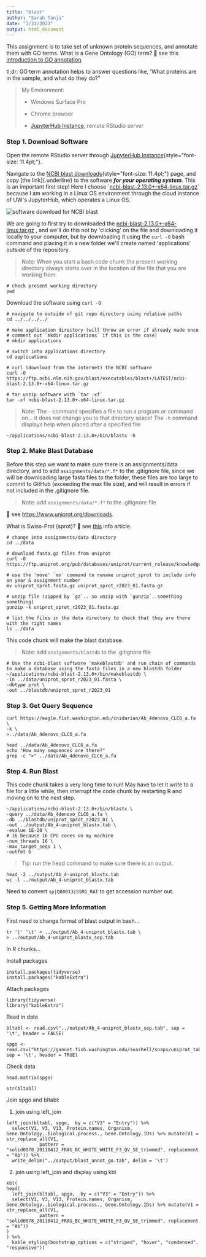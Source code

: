 ```yaml
---
title: "blast"
author: "Sarah Tanja"
date: "3/31/2023"
output: html_document
---
```


This assignment is to take set of unknown protein sequences, and annotate them with GO terms. What is a Gene Ontology (GO) term? 👀 see this [introduction to GO annotation](http://geneontology.org/docs/go-annotations/).

tl;dr: GO term annotation helps to answer questions like, 'What proteins are in the sample, and what do they do?"

> My Environment:
>
> -   Windows Surface Pro
>
> -   Chrome browser
>
> -   [JupyterHub Instance](https://jupyter.rttl.uw.edu/2023-spring-fish-546-a), remote RStudio server

### Step 1. Download Software

Open the remote RStudio server through [JupyterHub Instance](https://jupyter.rttl.uw.edu/2023-spring-fish-546-a){style="font-size: 11.4pt;"}.

Navigate to the [NCBI blast downloads](https://ftp.ncbi.nlm.nih.gov/blast/executables/blast+/LATEST/){style="font-size: 11.4pt;"} page, and copy [the link]{.underline} to the software ***for your operating system***. This is an important first step! Here I choose \`[ncbi-blast-2.13.0+-x64-linux.tar.gz](https://ftp.ncbi.nlm.nih.gov/blast/executables/blast+/LATEST/ncbi-blast-2.13.0+-x64-linux.tar.gz)\` because I am working in a Linux OS environment through the cloud instance of UW's JupyterHub, which operates a Linux OS.

![software download for NCBI blast](ncbiblastdownload.png)

We are going to first try to downloaded the [ncbi-blast-2.13.0+-x64-linux.tar.gz](https://ftp.ncbi.nlm.nih.gov/blast/executables/blast+/LATEST/ncbi-blast-2.13.0+-x64-linux.tar.gz) , and we'll do this not by 'clicking' on the file and downloading it locally to your computer, but by downloading it using the `curl -O` bash command and placing it in a new folder we'll create named 'applications' outside of the repository.

> Note: When you start a bash code chunk the present working directory always starts over in the location of the file that you are working from

```{bash}
# check present working directory
pwd
```

Download the software using `curl -O`

```{bash}
# navigate to outside of git repo directory using relative paths
cd ../../../../

# make application directory (will throw an error if already made once
# comment out `mkdir applications` if this is the case)
# mkdir applications

# switch into applications directory
cd applications

# curl (download from the internet) the NCBI software
curl -O https://ftp.ncbi.nlm.nih.gov/blast/executables/blast+/LATEST/ncbi-blast-2.13.0+-x64-linux.tar.gz

# tar unzip software with `tar -xf`
tar -xf ncbi-blast-2.13.0+-x64-linux.tar.gz
```

> Note: The `~` command specifies a file to run a program or command on... it does not change you to that directory space! The `-h` command displays help when placed after a specified file

```{bash}
~/applications/ncbi-blast-2.13.0+/bin/blastx -h
```

### Step 2. Make Blast Database

Before this step we want to make sure there is an assignments/data directory, and to add `assignments/data/*.f*` to the .gitignore file, since we will be downloading large fasta files to the folder, these files are too large to commit to GitHub (exceeding the max file size), and will result in errors if not included in the .gitignore file.

> Note: add `assignments/data/*.f*` to the .gitignore file

👀 see <https://www.uniprot.org/downloads>.

What is Swiss-Prot (sprot)? 👀 see [this](https://www.uniprot.org/help/uniprotkb_sections) info article.

```{bash}
# change into assignments/data directory
cd ../data

# download fasta.gz files from uniprot
curl -O https://ftp.uniprot.org/pub/databases/uniprot/current_release/knowledgebase/complete/uniprot_sprot.fasta.gz

# use the 'move' `mv` command to rename uniprot_sprot to include info on year & assignment number
mv uniprot_sprot.fasta.gz uniprot_sprot_r2023_01.fasta.gz

# unzip file (zipped by `gz`.. so unzip with `gunzip`..something something)
gunzip -k uniprot_sprot_r2023_01.fasta.gz

# list the files in the data directory to check that they are there with the right names
ls ../data
```

This code chunk will make the blast database.

> Note: add `assignments/blastdb` to the .gitignore file

```{bash}
# Use the ncbi-blast software 'makeblastdb' and run chain of commands to make a database using the fasta files in a new blastdb folder
~/applications/ncbi-blast-2.13.0+/bin/makeblastdb \
-in ../data/uniprot_sprot_r2023_01.fasta \
-dbtype prot \
-out ../blastdb/uniprot_sprot_r2023_01
```

### Step 3. Get Query Sequence

```{bash}
curl https://eagle.fish.washington.edu/cnidarian/Ab_4denovo_CLC6_a.fa \
-k \
>../data/Ab_4denovo_CLC6_a.fa
```

```{bash}
head ../data/Ab_4denovo_CLC6_a.fa
echo "How many sequences are there?"
grep -c ">" ../data/Ab_4denovo_CLC6_a.fa
```

### Step 4. Run Blast

This code chunk takes a very long time to run! May have to let it write to a file for a little while, then interrupt the code chunk by restarting R and moving on to the next step.

```{bash}
~/applications/ncbi-blast-2.13.0+/bin/blastx \
-query ../data/Ab_4denovo_CLC6_a.fa \
-db ../blastdb/uniprot_sprot_r2023_01 \
-out ../output/Ab_4-uniprot_blastx.tab \
-evalue 1E-20 \
# 16 because 16 CPU cores on my machine
-num_threads 16 \
-max_target_seqs 1 \
-outfmt 6
```

> Tip: run the head command to make sure there is an output.

```{bash}
head -2 ../output/Ab_4-uniprot_blastx.tab
wc -l ../output/Ab_4-uniprot_blastx.tab
```

Need to convert `sp|Q08013|SSRG_RAT` to get accession number out.

### Step 5. Getting More Information

First need to change format of blast output in bash...

```{bash}
tr '|' '\t' < ../output/Ab_4-uniprot_blastx.tab \
> ../output/Ab_4-uniprot_blastx_sep.tab
```

In R chunks...

Install packages

```{r}
install.packages(tidyverse)
install.packages("kableExtra")

```

Attach packages

```{r}
library(tidyverse)
library("kableExtra")
```

Read in data

```{r}
bltabl <- read.csv("../output/Ab_4-uniprot_blastx_sep.tab", sep = '\t', header = FALSE)

spgo <- read.csv("https://gannet.fish.washington.edu/seashell/snaps/uniprot_table_r2023_01.tab", sep = '\t', header = TRUE)
```

Check data

```{r}
head.matrix(spgo)
```

```{r}
str(bltabl)
```

Join spgo and bltabl:

1.  join using left_join

```{r}
left_join(bltabl, spgo,  by = c("V3" = "Entry")) %>%
  select(V1, V3, V13, Protein.names, Organism, Gene.Ontology..biological.process., Gene.Ontology.IDs) %>% mutate(V1 = str_replace_all(V1, 
            pattern = "solid0078_20110412_FRAG_BC_WHITE_WHITE_F3_QV_SE_trimmed", replacement = "Ab")) %>%
  write_delim("../output/blast_annot_go.tab", delim = '\t')
```

2.  join using left_join and display using kbl

```{r}
kbl(
head(
  left_join(bltabl, spgo,  by = c("V3" = "Entry")) %>%
  select(V1, V3, V13, Protein.names, Organism, Gene.Ontology..biological.process., Gene.Ontology.IDs) %>% mutate(V1 = str_replace_all(V1, 
            pattern = "solid0078_20110412_FRAG_BC_WHITE_WHITE_F3_QV_SE_trimmed", replacement = "Ab"))
)
) %>%
  kable_styling(bootstrap_options = c("striped", "hover", "condensed", "responsive"))
```
